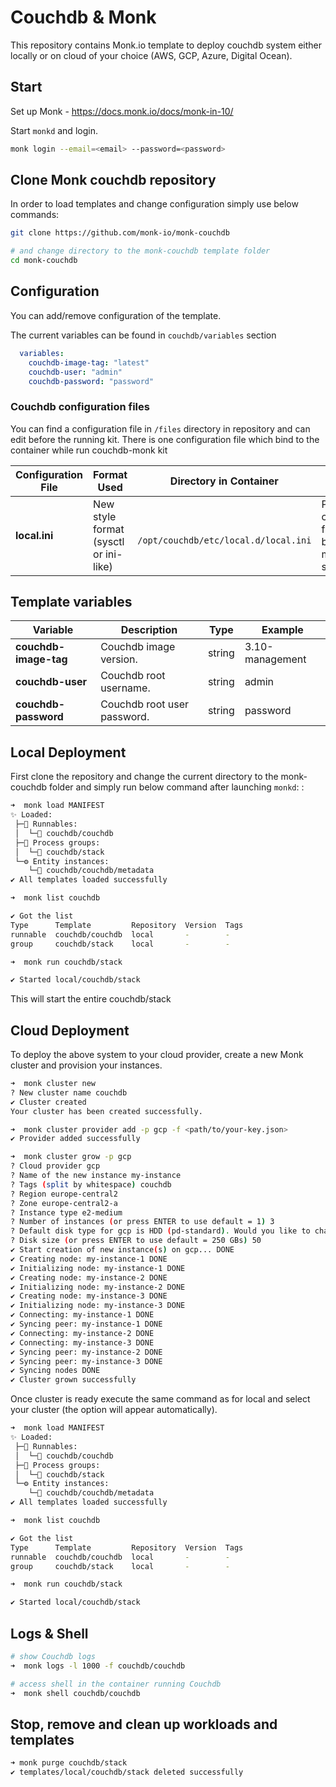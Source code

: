 # Couchdb & Monk

This repository contains Monk.io template to deploy couchdb system either locally or on cloud of your choice (AWS, GCP, Azure, Digital Ocean).


## Start

Set up Monk - https://docs.monk.io/docs/monk-in-10/

Start `monkd` and login.

```bash
monk login --email=<email> --password=<password>
```

## Clone Monk couchdb repository

In order to load templates and change configuration simply use below commands: 
```bash
git clone https://github.com/monk-io/monk-couchdb

# and change directory to the monk-couchdb template folder
cd monk-couchdb

```

## Configuration

You can add/remove configuration of the template.

The current variables can be found in `couchdb/variables` section

```yaml
  variables:
    couchdb-image-tag: "latest"  
    couchdb-user: "admin"
    couchdb-password: "password"
```

### Couchdb configuration files

You can find a configuration file in `/files` directory in repository and can edit before the running kit. There is one configuration file which bind to the container while run couchdb-monk kit 


| Configuration File	 | Format Used | Directory in Container | Purpose 
|----------|-------------|------|---------|
| **local.ini** | New style format (sysctl or ini-like)	 | ` /opt/couchdb/etc/local.d/local.ini` | Primary configuration file. Should be used for most settings. 


##  Template variables

| Variable | Description | Type | Example |
|----------|-------------|------|---------|
| **couchdb-image-tag** | Couchdb image version. | string | 3.10-management |
| **couchdb-user** | Couchdb root username. | string | admin |
| **couchdb-password** | Couchdb root user password. | string | password |


## Local Deployment

First clone the repository and change the current directory to the monk-couchdb folder and simply run below command after launching `monkd`:
:

```bash
➜  monk load MANIFEST
✨ Loaded:
 ├─🔩 Runnables:
 │  └─🧩 couchdb/couchdb
 ├─🔗 Process groups:
 │  └─🧩 couchdb/stack
 └─⚙️ Entity instances:
    └─🧩 couchdb/couchdb/metadata
✔ All templates loaded successfully

➜  monk list couchdb

✔ Got the list
Type      Template         Repository  Version  Tags
runnable  couchdb/couchdb  local       -        -
group     couchdb/stack    local       -        -

➜  monk run couchdb/stack

✔ Started local/couchdb/stack

```

This will start the entire couchdb/stack


## Cloud Deployment

To deploy the above system to your cloud provider, create a new Monk cluster and provision your instances.

```bash
➜  monk cluster new
? New cluster name couchdb
✔ Cluster created
Your cluster has been created successfully.

➜  monk cluster provider add -p gcp -f <path/to/your-key.json>
✔ Provider added successfully

➜  monk cluster grow -p gcp
? Cloud provider gcp
? Name of the new instance my-instance
? Tags (split by whitespace) couchdb
? Region europe-central2
? Zone europe-central2-a
? Instance type e2-medium
? Number of instances (or press ENTER to use default = 1) 3
? Default disk type for gcp is HDD (pd-standard). Would you like to change it? No
? Disk size (or press ENTER to use default = 250 GBs) 50
✔ Start creation of new instance(s) on gcp... DONE
✔ Creating node: my-instance-1 DONE
✔ Initializing node: my-instance-1 DONE
✔ Creating node: my-instance-2 DONE
✔ Initializing node: my-instance-2 DONE
✔ Creating node: my-instance-3 DONE
✔ Initializing node: my-instance-3 DONE
✔ Connecting: my-instance-1 DONE
✔ Syncing peer: my-instance-1 DONE
✔ Connecting: my-instance-2 DONE
✔ Connecting: my-instance-3 DONE
✔ Syncing peer: my-instance-2 DONE
✔ Syncing peer: my-instance-3 DONE
✔ Syncing nodes DONE
✔ Cluster grown successfully
```

Once cluster is ready execute the same command as for local and select your cluster (the option will appear automatically).
```bash
➜  monk load MANIFEST
✨ Loaded:
 ├─🔩 Runnables:
 │  └─🧩 couchdb/couchdb
 ├─🔗 Process groups:
 │  └─🧩 couchdb/stack
 └─⚙️ Entity instances:
    └─🧩 couchdb/couchdb/metadata
✔ All templates loaded successfully

➜  monk list couchdb

✔ Got the list
Type      Template         Repository  Version  Tags
runnable  couchdb/couchdb  local       -        -
group     couchdb/stack    local       -        -

➜  monk run couchdb/stack

✔ Started local/couchdb/stack

```

## Logs & Shell

```bash
# show Couchdb logs
➜  monk logs -l 1000 -f couchdb/couchdb

# access shell in the container running Couchdb
➜  monk shell couchdb/couchdb

```

## Stop, remove and clean up workloads and templates

```bash
➜ monk purge couchdb/stack 
✔ templates/local/couchdb/stack deleted successfully
```